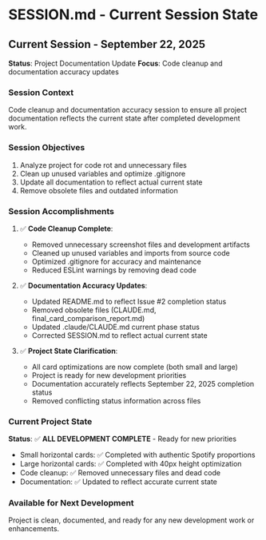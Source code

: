 # SESSION.md - Current Session State

## Current Session - September 22, 2025
**Status**: Project Documentation Update
**Focus**: Code cleanup and documentation accuracy updates

### Session Context
Code cleanup and documentation accuracy session to ensure all project documentation reflects the current state after completed development work.

### Session Objectives
1. Analyze project for code rot and unnecessary files
2. Clean up unused variables and optimize .gitignore
3. Update all documentation to reflect actual current state
4. Remove obsolete files and outdated information

### Session Accomplishments
1. ✅ **Code Cleanup Complete**:
   - Removed unnecessary screenshot files and development artifacts
   - Cleaned up unused variables and imports from source code
   - Optimized .gitignore for accuracy and maintenance
   - Reduced ESLint warnings by removing dead code

2. ✅ **Documentation Accuracy Updates**:
   - Updated README.md to reflect Issue #2 completion status
   - Removed obsolete files (CLAUDE.md, final_card_comparison_report.md)
   - Updated .claude/CLAUDE.md current phase status
   - Corrected SESSION.md to reflect actual current state

3. ✅ **Project State Clarification**:
   - All card optimizations are now complete (both small and large)
   - Project is ready for new development priorities
   - Documentation accurately reflects September 22, 2025 completion status
   - Removed conflicting status information across files

### Current Project State
**Status**: ✅ **ALL DEVELOPMENT COMPLETE** - Ready for new priorities
- Small horizontal cards: ✅ Completed with authentic Spotify proportions
- Large horizontal cards: ✅ Completed with 40px height optimization
- Code cleanup: ✅ Removed unnecessary files and dead code
- Documentation: ✅ Updated to reflect accurate current state

### Available for Next Development
Project is clean, documented, and ready for any new development work or enhancements.